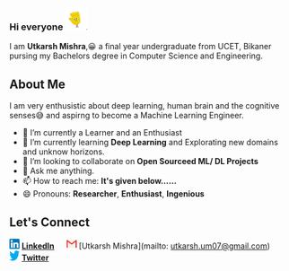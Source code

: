 ### Hi everyone <img src="https://github.com/utkarsh0702/utkarsh0702/blob/master/images/source.gif" width="40" height="40" />

I am **Utkarsh Mishra**,:grinning: a final year undergraduate from UCET, Bikaner pursing my Bachelors degree in Computer Science and Engineering.

## About Me

I am very enthusistic about deep learning, human brain and the cognitive senses:sweat_smile: and aspirng to become a Machine Learning Engineer.

- 🔭 I’m currently a Learner and an Enthusiast
- 🌱 I’m currently learning **Deep Learning** and Explorating new domains and unknow horizons. 
- 👯 I’m looking to collaborate on **Open Sourceed ML/ DL Projects**
- 💬 Ask me anything.
- 📫 How to reach me: **It's given below......**
- 😄 Pronouns: **Researcher**, **Enthusiast**, **Ingenious**


## Let's Connect

<img src="https://github.com/utkarsh0702/utkarsh0702/blob/master/images/linkedin.png" width="18" height="18"/> [**LinkedIn**](https://www.linkedin.com/in/um07/) &emsp; 
<img src="https://github.com/utkarsh0702/utkarsh0702/blob/master/images/gmail.png" alt="logo" width="18" height="18"/> [Utkarsh Mishra](mailto: utkarsh.um07@gmail.com) &emsp; 
<img src="https://github.com/utkarsh0702/utkarsh0702/blob/master/images/twitter.png" alt="logo" width="18" height="18"/> [**Twitter**](https://twitter.com/Utkarsh10016500)

